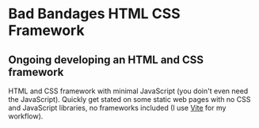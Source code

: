 # Bad Bandages HTML CSS Framework

## Ongoing developing an HTML and CSS framework

HTML and CSS framework with minimal JavaScript (you doin't even need the JavaScript). Quickly get stated on some static web pages with no CSS and JavaScript libraries, no frameworks included (I use [Vite](https://vitejs.dev/) for my workflow).
